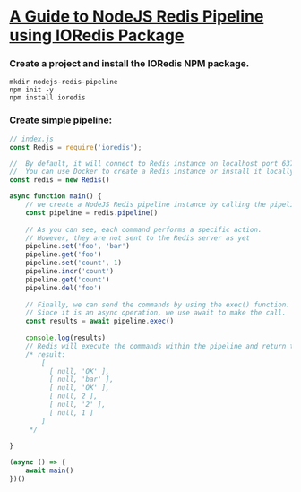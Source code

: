 # [A Guide to NodeJS Redis Pipeline using IORedis Package](https://progressivecoder.com/a-guide-to-nodejs-redis-pipeline-using-ioredis-package/)

### Create a project and install the IORedis NPM package.

```shell
mkdir nodejs-redis-pipeline
npm init -y
npm install ioredis
```

### Create simple pipeline:

```js
// index.js 
const Redis = require('ioredis');

//  By default, it will connect to Redis instance on localhost port 6379. 
//  You can use Docker to create a Redis instance or install it locally.
const redis = new Redis()

async function main() {
    // we create a NodeJS Redis pipeline instance by calling the pipeline() function.
    const pipeline = redis.pipeline()
    
    // As you can see, each command performs a specific action. 
    // However, they are not sent to the Redis server as yet
    pipeline.set('foo', 'bar')
    pipeline.get('foo')
    pipeline.set('count', 1)
    pipeline.incr('count')
    pipeline.get('count')
    pipeline.del('foo')
    
    // Finally, we can send the commands by using the exec() function. 
    // Since it is an async operation, we use await to make the call.
    const results = await pipeline.exec()
    
    console.log(results)
    // Redis will execute the commands within the pipeline and return the results in an array
    /* result:
        [
          [ null, 'OK' ],
          [ null, 'bar' ],
          [ null, 'OK' ],
          [ null, 2 ],
          [ null, '2' ],
          [ null, 1 ]
        ]
     */
    
}

(async () => {
    await main()
})()
```

